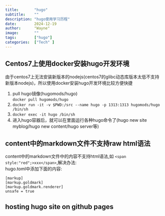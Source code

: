 ```yaml
---
title:       "hugo"
subtitle:    ""
description: "hugo使用学习历程"
date:        2024-12-19
author:      "Wayne"
image:       ""
tags:        ["hugo"]
categories:  ["Tech" ]
---
```


## Centos7上使用docker安装hugo开发环境

由于centos7上无法安装新版本的nodejs(centos7的glibc动态库版本太低不支持新版本nodejs)，所以使用docker安装hugo开发环境比较方便快捷

1. pull hugo镜像(hugomods/hugo)  
   `docker pull hugomods/hugo`
2. `docker run -it -v $PWD:/src --name hugo -p 1313:1313 hugomods/hugo /bin/sh`
3. `docker exec -it hugo /bin/sh`
4. 进入hugo容器后，就可以在里面运行各种hugo命令了(hugo new site myblog/hugo new content/hugo server等)

## content中的markdown文件不支持raw html语法

content中的markdown文件中的内容不支持html语法,如 `<span style:"red";>xxx</span>`,解决办法:  
hugo.toml中添加下面的内容:
```
[markup]
[markup.goldmark]
[markup.goldmark.renderer]
unsafe = true
```

## hosting hugo site on github pages


